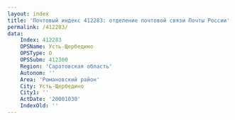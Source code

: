 ```yaml
---
layout: index
title: 'Почтовый индекс 412283: отделение почтовой связи Почты России'
permalink: /412283/
data:
    Index: 412283
    OPSName: Усть-Щербедино
    OPSType: О
    OPSSubm: 412300
    Region: 'Саратовская область'
    Autonom: ''
    Area: 'Романовский район'
    City: Усть-Щербедино
    City1: ''
    ActDate: '20001030'
    IndexOld: ''
---
```


